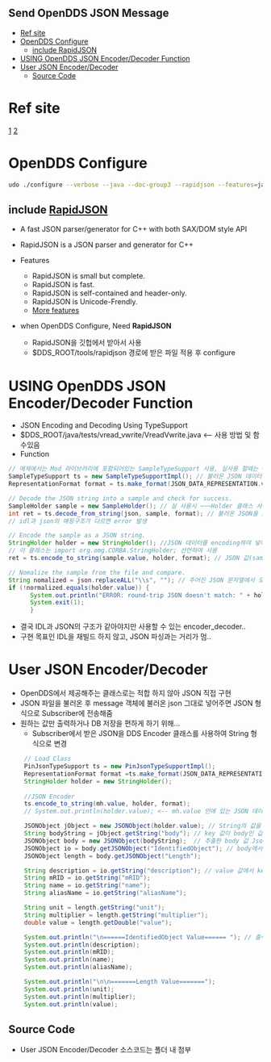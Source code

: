 Send OpenDDS JSON Message
---
- [Ref site](#ref-site)
- [OpenDDS Configure](#opendds-configure)
  - [include RapidJSON](#include-rapidjson)
- [USING OpenDDS JSON Encoder/Decoder Function](#using-opendds-json-encoderdecoder-function)
- [User JSON Encoder/Decoder](#user-json-encoderdecoder)
  - [Source Code](#source-code)


# Ref site
[1](https://github.com/OpenDDS/OpenDDS/discussions/4247)
[2](https://github.com/OpenDDS/OpenDDS/discussions/4559#discussioncomment-9011116)

# OpenDDS Configure
```bash
udo ./configure --verbose --java --doc-group3 --rapidjson --features=java_pre_jpms=0
```
## include [RapidJSON](https://rapidjson.org/) 
* A fast JSON parser/generator for C++ with both SAX/DOM style API
* RapidJSON is a JSON parser and generator for C++
* Features
  * RapidJSON is small but complete.
  * RapidJSON is fast.
  * RapidJSON is self-contained and header-only.
  * RapidJSON is Unicode-Frendly.
  * [More features](https://rapidjson.org/md_doc_features.html)

* when OpenDDS Configure, Need **RapidJSON**
  * RapidJSON을 깃헙에서 받아서 사용
  * $DDS_ROOT/tools/rapidjson 경로에 받은 파일 적용 후 configure
  
# USING OpenDDS JSON Encoder/Decoder Function
  * JSON Encoding and Decoding Using TypeSupport
  * $DDS_ROOT/java/tests/vread_vwrite/VreadVwrite.java <-- 사용 방법 및 함수있음
  * Function
  ```java
  // 예제에서는 Mod 라이브러리에 포함되어있는 SampleTypeSupport 사용, 실사용 할때는 ~~~TypeSupport 클래스 불러와서 사용하면됨.
  SampleTypeSupport ts = new SampleTypeSupportImpl(); // 불러온 JSON 데이터를 IDL에 매핑해주는 클래스
  RepresentationFormat format = ts.make_format(JSON_DATA_REPRESENTATION.value); // IDL의 포맷을 불러옴

  // Decode the JSON string into a sample and check for success.
  SampleHolder sample = new SampleHolder(); // 실 사용시 ~~~Holder 클래스 사용
  int ret = ts.decode_from_string(json, sample, format); // 불러온 JSON을 idl(sample)에 format에 맞게 매핑해줌 성공시 0 실패시 1
  // idl과 json의 매핑구조가 다르면 error 발생

  // Encode the sample as a JSON string.
  StringHolder holder = new StringHolder(); //JSON 데이터를 encoding하여 넣어주기 위한 holder 클래스
  // 이 클래스는 import org.omg.CORBA.StringHolder; 선언하여 사용
  ret = ts.encode_to_string(sample.value, holder, format); // JSON 값(sample.value)를 holder 클래스에 넣어줌 성공시 0 실패시 1

  // Nomalize the sample from the file and compare.
  String nomalized = json.replaceALL("\\s", ""); // 주어진 JSON 문자열에서 모든 공백 문자(스페이스, 탭, 줄 바꿈 등)을 제거
  if (!normalized.equals(holder.value)) {
        System.out.println("ERROR: round-trip JSON doesn't match: " + holder.value);
        System.exit(1);
        }
  ```
  * 결국 IDL과 JSON의 구조가 같아야지만 사용할 수 있는 encoder_decoder..
  * 구현 목표인 IDL을 재빌드 하지 않고, JSON 파싱과는 거리가 멈..

# User JSON Encoder/Decoder
* OpenDDS에서 제공해주는 클래스로는 적합 하지 않아 JSON 직접 구현
* JSON 파일을 불러온 후 message 객체에 불러온 json 그대로 넣어주면 JSON 형식으로 Subscriber에 전송해줌
* 원하는 값만 출력하거나 DB 저장을 편하게 하기 위해...
  * Subscriber에서 받은 JSON을 DDS Encoder 클래스를 사용하여 String 형식으로 변경
   ```java
    // Load Class
    PinJsonTypeSupport ts = new PinJsonTypeSupportImpl();
    RepresentationFormat format =ts.make_format(JSON_DATA_REPRESENTATION.value);
    StringHolder holder = new StringHolder();
    
    //JSON Encoder
    ts.encode_to_string(mh.value, holder, format);
    // System.out.println(holder.value); <-- mh.value 안에 있는 JSON 데이터를 holder안에 넣어준 후 String으로 인코딩

    JSONObject jObject = new JSONObject(holder.value); // String의 값을 JSON Object로 변경
    String bodyString = jObject.getString("body"); // key 값이 body인 값 String으로 추출(찐 데이터)
    JSONObject body = new JSONObject(bodyString);  // 추출한 body 값 Json object로 변경
    JSONObject io = body.getJSONObject("IdentifiedObject"); // body에서 각 키 값에 따른 value 값 가져옴
    JSONObject length = body.getJSONObject("Length");

    String description = io.getString("description"); // value 값에서 key에 대한 값 string으로 가져옴
    String mRID = io.getString("mRID");
    String name = io.getString("name");
    String aliasName = io.getString("aliasName");

    String unit = length.getString("unit");
    String multiplier = length.getString("multiplier");
    double value = length.getDouble("value");

    System.out.println("\n======IdentifiedObject Value====== "); // 출력
    System.out.println(description);
    System.out.println(mRID);
    System.out.println(name);
    System.out.println(aliasName);

    System.out.println("\n\n=======Length Value=======");
    System.out.println(unit);
    System.out.println(multiplier);
    System.out.println(value);
   ```
## Source Code
* User JSON Encoder/Decoder 소스코드는 폴더 내 첨부